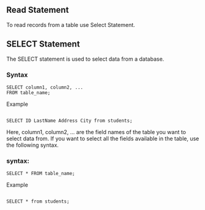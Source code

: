 ## Read Statement
To read records from a table use Select Statement. 

## SELECT Statement
The SELECT statement is used to select data from a database.

### Syntax
```
SELECT column1, column2, ...
FROM table_name;
```
Example
```

SELECT ID LastName Address City from students;
```

Here, column1, column2, ... are the field names of the table you want to select data from.
If you want to select all the fields available in the table, use the following syntax.

### syntax:
```
SELECT * FROM table_name;
```

Example
```

SELECT * from students;
```
